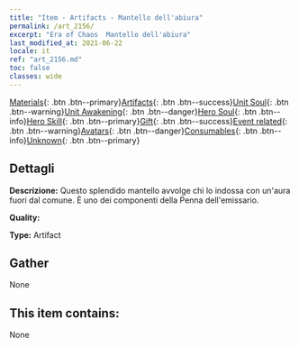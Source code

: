 ```yaml
---
title: "Item - Artifacts - Mantello dell'abiura"
permalink: /art_2156/
excerpt: "Era of Chaos  Mantello dell'abiura"
last_modified_at: 2021-06-22
locale: it
ref: "art_2156.md"
toc: false
classes: wide
---
```

 [Materials](/ItemsIT/){: .btn .btn--primary}[Artifacts](/ItemsIT/Artifacts/){: .btn .btn--success}[Unit Soul](/ItemsIT/UnitSoul/){: .btn .btn--warning}[Unit Awakening](/ItemsIT/UnitAwakening/){: .btn .btn--danger}[Hero Soul](/ItemsIT/HeroSoul/){: .btn .btn--info}[Hero Skill](/ItemsIT/HeroSkill/){: .btn .btn--primary}[Gift](/ItemsIT/Gift/){: .btn .btn--success}[Event related](/ItemsIT/Events/){: .btn .btn--warning}[Avatars](/ItemsIT/Avatars/){: .btn .btn--danger}[Consumables](/ItemsIT/Consumables/){: .btn .btn--info}[Unknown](/ItemsIT/Unknown/){: .btn .btn--primary}

## Dettagli
 **Descrizione:** Questo splendido mantello avvolge chi lo indossa con un'aura fuori dal comune. È uno dei componenti della Penna dell'emissario.

 **Quality:** 

 **Type:** Artifact

## Gather

  None

## This item contains:

  None

